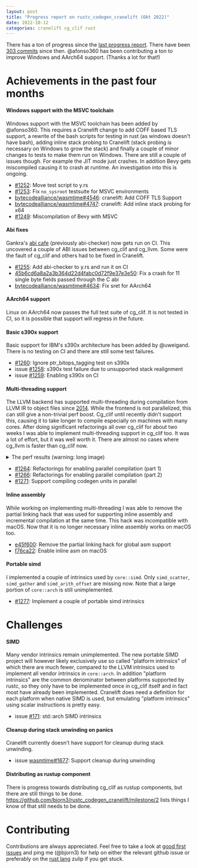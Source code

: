 ```yaml
---
layout: post
title: "Progress report on rustc_codegen_cranelift (Okt 2022)"
date: 2022-10-12
categories: cranelift cg_clif rust
---
```


There has a ton of progress since the [last progress report](https://bjorn3.github.io/2022/06/13/progress-report-june-2022.html). There have been [303 commits](https://github.com/bjorn3/rustc_codegen_cranelift/compare/ec841f58d38e5763bc0ad9f405ed5fa075e3fd30...69297f9c863f0e153d10447685b9a2cc34f60d57) since then. @afonso360 has been contributing a ton to improve Windows and AArch64 support. (Thanks a lot for that!)

# Achievements in the past four months

#### Windows support with the MSVC toolchain

Windows support with the MSVC toolchain has been added by @afonso360. This requires a Cranelift change to add COFF based TLS support, a rewrite of the bash scripts for testing in rust (as windows doesn't have bash), adding inline stack probing to Cranelift (stack probing is necessary on Windows to grow the stack) and finally a couple of minor changes to tests to make them run on Windows. There are still a couple of issues though. For example the JIT mode just crashes. In addition Bevy gets miscompiled causing it to crash at runtime. An investigation into this is ongoing.

* [#1252](https://github.com/bjorn3/rustc_codegen_cranelift/pull/1252): Move test script to y.rs
* [#1253](https://github.com/bjorn3/rustc_codegen_cranelift/pull/1253): Fix `no_sysroot` testsuite for MSVC environments
* [bytecodealliance/wasmtime#4546](https://github.com/bytecodealliance/wasmtime/pull/4546): cranelift: Add COFF TLS Support
* [bytecodealliance/wasmtime#4747](https://github.com/bytecodealliance/wasmtime/pull/4747): cranelift: Add inline stack probing for x64
* [#1249](https://github.com/bjorn3/rustc_codegen_cranelift/issues/1249): Miscompilation of Bevy with MSVC

#### Abi fixes

Gankra's [abi cafe](https://github.com/gankra/abi-cafe) (previously abi-checker) now gets run on CI. This uncovered a couple of ABI issues between cg_clif and cg_llvm. Some were the fault of cg_clif and others had to be fixed in Cranelift.

* [#1255](https://github.com/bjorn3/rustc_codegen_cranelift/pull/1255): Add abi-checker to y.rs and run it on CI
* [45b6cd6a8a2a3b364d22d4fabc0d72f9e37e3e50](https://github.com/bjorn3/rustc_codegen_cranelift/commit/45b6cd6a8a2a3b364d22d4fabc0d72f9e37e3e50): Fix a crash for 11 single byte fields passed through the C abi
* [bytecodealliance/wasmtime#4634](https://github.com/bytecodealliance/wasmtime/pull/4634): Fix sret for AArch64

#### AArch64 support

Linux on AArch64 now passes the full test suite of cg_clif. It is not tested in CI, so it is possible that support will regress in the future.

#### Basic s390x support

Basic support for IBM's s390x architecture has been added by @uweigand. There is no testing on CI and there are still some test failures.

* [#1260](https://github.com/bjorn3/rustc_codegen_cranelift/pull/1260): Ignore ptr_bitops_tagging test on s390x
* issue [#1258](https://github.com/bjorn3/rustc_codegen_cranelift/issues/1258): s390x test failure due to unsupported stack realignment
* issue [#1259](https://github.com/bjorn3/rustc_codegen_cranelift/issues/1259): Enabling s390x on CI

#### Multi-threading support

The LLVM backend has supported multi-threading during compilation from LLVM IR to object files since [2014](https://github.com/rust-lang/rust/pull/16367). While the frontend is not parallelized, this can still give a non-trivial perf boost. Cg_clif until recently didn't support this, causing it to take longer to compile especially on machines with many cores. After doing significant refactorings all over cg_clif for about two weeks I was able to implement multi-threading support in cg_clif too. It was a lot of effort, but it was well worth it. There are almost no cases where cg_llvm is faster than cg_clif now.

<details><summary>The perf results (warning: long image)</summary>

<img src="https://user-images.githubusercontent.com/17426603/186444984-05a1362a-60c8-486f-bdcd-01bcdab87e52.png" alt="wall time on the rustc perf suite when compared to cg_llvm which shows almost all benchmarks having a significant improvement">

</details>

* [#1264](https://github.com/bjorn3/rustc_codegen_cranelift/pull/1264): Refactorings for enabling parallel compilation (part 1)
* [#1266](https://github.com/bjorn3/rustc_codegen_cranelift/pull/1266): Refactorings for enabling parallel compilation (part 2)
* [#1271](https://github.com/bjorn3/rustc_codegen_cranelift/pull/1271): Support compiling codegen units in parallel

#### Inline assembly

While working on implementing multi-threading I was able to remove the partial linking hack that was used for supporting inline assembly and incremental compilation at the same time. This hack was incompatible with macOS. Now that it is no longer necessary inline assembly works on macOS too.

* [e45f600](https://github.com/bjorn3/rustc_codegen_cranelift/commit/e45f6000a0bd46d4b7580db59c86f3d30adbc270): Remove the partial linking hack for global asm support
* [f76ca22](https://github.com/bjorn3/rustc_codegen_cranelift/commit/f76ca2247998bff4e10b73fcb464a0a83edbfeb0): Enable inline asm on macOS

#### Portable simd

I implemented a couple of intrinsics used by `core::simd`. Only `simd_scatter`, `simd_gather` and `simd_arith_offset` are missing now. Note that a large portion of `core::arch` is still unimplemented.

* [#1277](https://github.com/bjorn3/rustc_codegen_cranelift/pull/1277): Implement a couple of portable simd intrinsics

# Challenges

#### SIMD

Many vendor intrinsics remain unimplemented. The new portable SIMD project will however likely exclusively use so called "platform intrinsics" of which there are much fewer, compared to the LLVM intrinsics used to implement all vendor intrinsics in `core::arch`. In addition "platform intrinsics" are the common denominator between platforms supported by rustc, so they only have to be implemented once in cg_clif itself and in fact most have already been implemented. Cranelift does need a definition for each platform when native SIMD is used, but emulating "platform intrinsics" using scalar instructions is pretty easy.

* issue [#171](https://github.com/bjorn3/rustc_codegen_cranelift/issues/171): std::arch SIMD intrinsics

#### Cleanup during stack unwinding on panics

Cranelift currently doesn't have support for cleanup during stack unwinding.

* issue [wasmtime#1677](https://github.com/bytecodealliance/wasmtime/issues/1677): Support cleanup during unwinding

#### Distributing as rustup component

There is progress towards distributing cg_clif as rustup components, but there are still things to be done. https://github.com/bjorn3/rustc_codegen_cranelift/milestone/2 lists things I know of that still needs to be done.

# Contributing

Contributions are always appreciated. Feel free to take a look at [good first issues](https://github.com/bjorn3/rustc_codegen_cranelift/issues?q=is%3Aopen+is%3Aissue+label%3A%22good+first+issue%22) and ping me (@bjorn3) for help on either the relevant github issue or preferably on the [rust lang](https://rust-lang.zulipchat.com) zulip if you get stuck.

